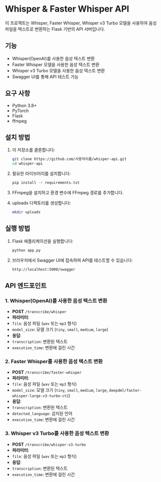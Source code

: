 # Whisper & Faster Whisper API

이 프로젝트는 Whisper, Faster Whisper, Whisper v3 Turbo 모델을 사용하여 음성 파일을 텍스트로 변환하는 Flask 기반의 API 서버입니다.

## 기능
- Whisper(OpenAI)를 사용한 음성 텍스트 변환
- Faster Whisper 모델을 사용한 음성 텍스트 변환
- Whisper v3 Turbo 모델을 사용한 음성 텍스트 변환
- Swagger UI를 통해 API 테스트 가능

## 요구 사항
- Python 3.8+
- PyTorch
- Flask
- ffmpeg

## 설치 방법

1. 이 저장소를 클론합니다:
   ```bash
   git clone https://github.com/사용자이름/whisper-api.git
   cd whisper-api
   
2. 필요한 라이브러리를 설치합니다:
   ```bash
   pip install -r requirements.txt
   
3. FFmpeg을 설치하고 환경 변수에 FFmpeg 경로를 추가합니다.

4. uploads 디렉토리를 생성합니다:
   ```bash
   mkdir uploads


## 실행 방법

1. Flask 애플리케이션을 실행합니다:
   ```bash
   python app.py

2. 브라우저에서 Swagger UI에 접속하여 API를 테스트할 수 있습니다:
   ```bash
   http://localhost:5000/swagger

## API 엔드포인트

### 1. Whisper(OpenAI)를 사용한 음성 텍스트 변환
- **POST** `/transcribe/whisper`
- **파라미터**:
- `file`: 음성 파일 (`wav` 또는 `mp3` 형식)
- `model_size`: 모델 크기 (`tiny`, `small`, `medium`, `large`)
- **응답**:
- `transcription`: 변환된 텍스트
- `execution_time`: 변환에 걸린 시간

### 2. Faster Whisper를 사용한 음성 텍스트 변환
- **POST** `/transcribe/faster-whisper`
- **파라미터**:
- `file`: 음성 파일 (`wav` 또는 `mp3` 형식)
- `model_size`: 모델 크기 (`tiny`, `small`, `medium`, `large`, `deepdml/faster-whisper-large-v3-turbo-ct2`)
- **응답**:
- `transcription`: 변환된 텍스트
- `detected_language`: 감지된 언어
- `execution_time`: 변환에 걸린 시간

### 3. Whisper v3 Turbo를 사용한 음성 텍스트 변환
- **POST** `/transcribe/whisper-v3-turbo`
- **파라미터**:
- `file`: 음성 파일 (`wav` 또는 `mp3` 형식)
- **응답**:
- `transcription`: 변환된 텍스트
- `execution_time`: 변환에 걸린 시간


